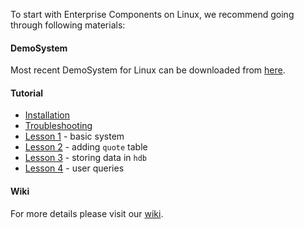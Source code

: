 To start with Enterprise Components on Linux, we recommend going through following materials:

#### DemoSystem
Most recent DemoSystem for Linux can be downloaded from [here](https://github.com/exxeleron/enterprise-components/releases).

#### Tutorial

- [Installation](../tutorial/Installation.md)
- [Troubleshooting](../tutorial/Troubleshooting_linux.md)
- [Lesson 1](../tutorial/Lesson01) - basic system
- [Lesson 2](../tutorial/Lesson02) - adding `quote` table 
- [Lesson 3](../tutorial/Lesson03) - storing data in `hdb`
- [Lesson 4](../tutorial/Lesson04) - user queries

#### Wiki
For more details please visit our [wiki](https://github.com/exxeleron/enterprise-components/wiki).
